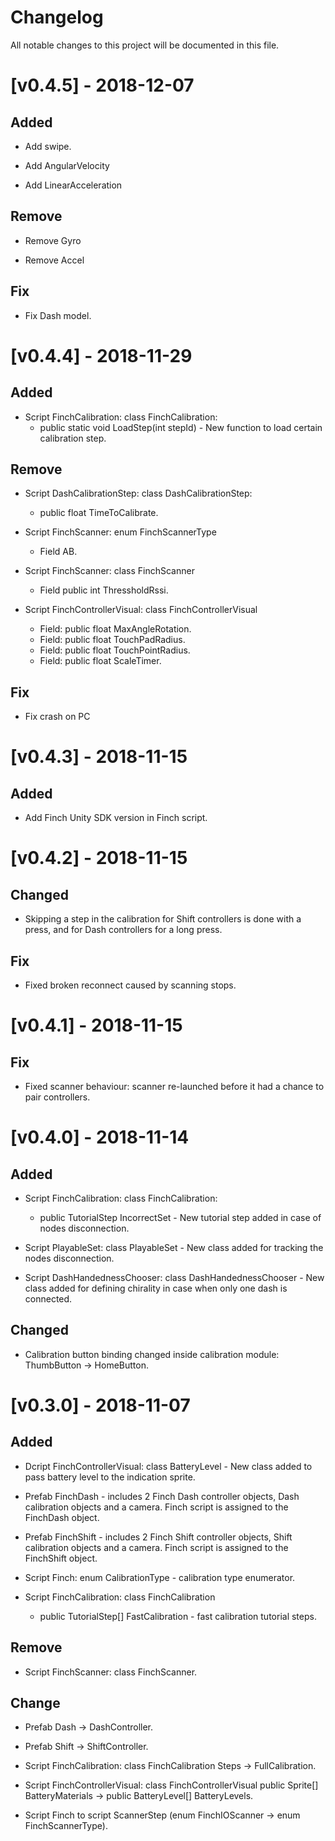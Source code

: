 # Changelog

All notable changes to this project will be documented in this file.

# [v0.4.5] - 2018-12-07

## Added

- Add swipe.

- Add AngularVelocity

- Add LinearAcceleration

## Remove

- Remove Gyro

- Remove Accel

## Fix

- Fix Dash model.

# [v0.4.4] - 2018-11-29

## Added

- Script FinchCalibration: class FinchCalibration:
     - public static void LoadStep(int stepId) - New function to load certain calibration step.

## Remove

- Script DashCalibrationStep: class DashCalibrationStep:
     - public float TimeToCalibrate.

- Script FinchScanner: enum FinchScannerType
     - Field AB.

- Script FinchScanner: class FinchScanner
     - Field public int ThressholdRssi.

- Script FinchControllerVisual: class FinchControllerVisual
     - Field: public float MaxAngleRotation.
     - Field: public float TouchPadRadius.
     - Field: public float TouchPointRadius.
     - Field: public float ScaleTimer.

## Fix
- Fix crash on PC

# [v0.4.3] - 2018-11-15

## Added

- Add Finch Unity SDK version in Finch script.

# [v0.4.2] - 2018-11-15

## Changed

- Skipping a step in the calibration for Shift controllers is done with a press, and for Dash controllers for a long press.

## Fix

- Fixed broken reconnect caused by scanning stops.

# [v0.4.1] - 2018-11-15

## Fix

- Fixed scanner behaviour: scanner re-launched before it had a chance to pair controllers.

# [v0.4.0] - 2018-11-14

## Added

- Script FinchCalibration: class FinchCalibration:
    - public TutorialStep IncorrectSet - New tutorial step added in case of nodes disconnection.

- Script PlayableSet: class PlayableSet - New class added for tracking the nodes disconnection.

- Script DashHandednessChooser: class DashHandednessChooser - New class added for defining chirality in case when only one dash is connected.

## Changed

- Calibration button binding changed inside calibration module: ThumbButton -> HomeButton.

# [v0.3.0] - 2018-11-07

## Added

- Dcript FinchControllerVisual: class BatteryLevel - New class added to pass battery level to the indication sprite.

- Prefab FinchDash - includes 2 Finch Dash controller objects, Dash calibration objects and a camera. Finch script is assigned to the FinchDash object.

- Prefab FinchShift - includes 2 Finch Shift controller objects, Shift calibration objects and a camera. Finch script is assigned to the FinchShift object.

- Script Finch: enum CalibrationType - calibration type enumerator.

- Script FinchCalibration: class FinchCalibration
    - public TutorialStep[] FastCalibration - fast calibration tutorial steps.

## Remove

- Script FinchScanner: class FinchScanner.

## Change

- Prefab Dash -> DashController.

- Prefab Shift -> ShiftController.

- Script FinchCalibration: class FinchCalibration Steps -> FullCalibration.

- Script FinchControllerVisual: class FinchControllerVisual public Sprite[] BatteryMaterials -> public BatteryLevel[] BatteryLevels.

- Script Finch to script ScannerStep (enum FinchIOScanner -> enum FinchScannerType).
